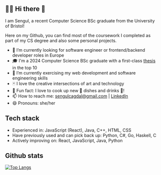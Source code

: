 ## 👩‍💻 Hi there 👋

I am Sengul, a recent Computer Science BSc graduate from the University of Bristol!

Here on my Github, you can find most of the coursework I completed as part of my CS degree and also some personal projects.

- 🔭 I’m currently looking for software engineer or frontend/backend developer roles in Europe
- 🎓 I'm a 2024 Computer Science BSc graduate with a first-class [thesis](https://github.com/SengulC/stormboard-client) in the top 10
- 🌱 I’m currently exercising my web development and software engineering skills
- 🃏 I love the creative intersections of art and technology
- 🎲 Fun fact: I love to cook up new 🍝 dishes and drinks 🫗!
- 📫 How to reach me: sengulcagdal@gmail.com | [LinkedIn](https://www.linkedin.com/in/sengulc/)
- 😄 Pronouns: she/her

## Tech stack
- Experienced in: JavaScript (React), Java, C++, HTML, CSS
- Have previously used and can pick back up: Python, C#, Go, Haskell, C
- Actively improving on: React, JavaScript, Java, Python

## Github stats
[![Top Langs](https://github-readme-stats.vercel.app/api/top-langs/?username=SengulC&hide_progress=true)](https://github.com/SengulC/github-readme-stats)
<!--
**SengulC/SengulC** is a ✨ _special_ ✨ repository because its `README.md` (this file) appears on your GitHub profile.

Here are some ideas to get you started:

- 🔭 I’m currently working on ...
- 🌱 I’m currently learning ...
- 👯 I’m looking to collaborate on ...
- 🤔 I’m looking for help with ...
- 💬 Ask me about ...
- 📫 How to reach me: ...
- 😄 Pronouns: ...
- ⚡ Fun fact: ...
-->
